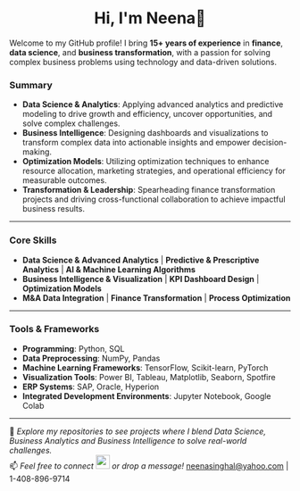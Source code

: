 <h1 align="center">Hi, I'm Neena👋</h1>

Welcome to my GitHub profile! I bring **15+ years of experience** in **finance**, **data science**, and **business transformation**, with a passion for solving complex business problems using technology and data-driven solutions.

### **Summary**
- **Data Science & Analytics**: Applying advanced analytics and predictive modeling to drive growth and efficiency, uncover opportunities, and solve complex challenges.
- **Business Intelligence**: Designing dashboards and visualizations to transform complex data into actionable insights and empower decision-making.
- **Optimization Models**: Utilizing optimization techniques to enhance resource allocation, marketing strategies, and operational efficiency for measurable outcomes.
- **Transformation & Leadership**: Spearheading finance transformation projects and driving cross-functional collaboration to achieve impactful business results.
---
### **Core Skills**
- **Data Science & Advanced Analytics** | **Predictive & Prescriptive Analytics** | **AI & Machine Learning Algorithms**  
- **Business Intelligence & Visualization** | **KPI Dashboard Design** | **Optimization Models**  
- **M&A Data Integration** | **Finance Transformation** | **Process Optimization**  
---
### **Tools & Frameworks**
- **Programming**: Python, SQL  
- **Data Preprocessing**: NumPy, Pandas  
- **Machine Learning Frameworks**: TensorFlow, Scikit-learn, PyTorch  
- **Visualization Tools**: Power BI, Tableau, Matplotlib, Seaborn, Spotfire  
- **ERP Systems**: SAP, Oracle, Hyperion  
- **Integrated Development Environments**: Jupyter Notebook, Google Colab  
---
🌟 _Explore my repositories to see projects where I blend Data Science, Business Analytics and Business Intelligence to solve real-world challenges._  
📫 _Feel free to connect <a href="https://www.linkedin.com/in/neenasinghal/"><img src="https://img.shields.io/badge/linkedin-%230077B5.svg?&style=for-the-badge&logo=linkedin&logoColor=white" height=25></a> or drop a message!_ neenasinghal@yahoo.com | 1-408-896-9714

